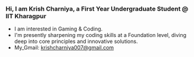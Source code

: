 ### Hi, I am Krish Charniya, a First Year Undergraduate Student @ IIT Kharagpur
-  I am interested in Gaming & Coding.
-  I'm presently sharpening my coding skills at a Foundation level, diving deep into core principles and innovative solutions.
-  My_Gmail: krishcharniya007@gmail.com
<!---
chrisrex007/chrisrex007 is a ✨ special ✨ repository because its `README.md` (this file) appears on your GitHub profile.
You can click the Preview link to take a look at your changes.
--->
